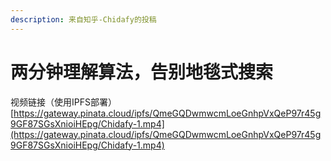 ```yaml
---
description: 来自知乎-Chidafy的投稿
---
```


# 两分钟理解算法，告别地毯式搜索

视频链接（使用IPFS部署）[https://gateway.pinata.cloud/ipfs/QmeGQDwmwcmLoeGnhpVxQeP97r45g9GF87SGsXnioiHEpg/Chidafy-1.mp4](https://gateway.pinata.cloud/ipfs/QmeGQDwmwcmLoeGnhpVxQeP97r45g9GF87SGsXnioiHEpg/Chidafy-1.mp4)

